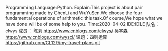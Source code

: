 Programming Language:Python. Explain:This project is about pair programming made by ChenLi and WuYuSen.We choose the four fundamental operations of arithmetic this task.Of course,We hope what we have done will be of some help to you. Time:2020-04-02 IDE:IDLE 队名：clwys 成员： 陈莉 https://www.cnblogs.com/clwys/ 吴宇森 https://www.cnblogs.com/wyscl/ 课题：四则运算 https://github.com/CL129/my-travel-plans.git
